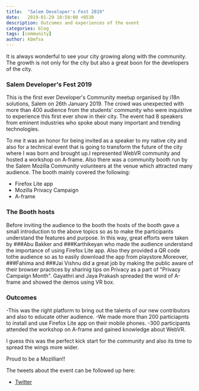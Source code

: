 ```yaml
---
title:  "Salem Developer's Fest 2019"
date:   2019-01-29 10:50:00 +0530
description: Outcomes and experiences of the event
categories: blog
tags: [community]
author: kbmfsa
---
```


It is always wonderful to see your city growing along with the community. The growth is not only for the city but also a great boon for the developers of the city.

### Salem Developer's Fest 2019

This is the first ever Developer's Community meetup organised by i18n solutions, Salem on 26th January 2019. The crowd was unexpected with more than 400 audience from the students' community who were inquistive to experience this first ever show in their city. The event had 8 speakers from eminent industries who spoke about many important and trending technologies.

To me it was an honor for being invited as a speaker to my native city and also for a technical event that is going to transform the future of the city where I was born and brought up.I represented WebVR community and hosted a workshop on A-frame. Also there was a community booth run by the Salem Mozilla Community volunteers at the venue which attracted many audience.
The booth mainly covered the following:
- Firefox Lite app
- Mozilla Privacy Campaign
- A-frame

### The Booth hosts

Before inviting the audience to the booth the hosts of the booth gave a small introduction to the above topics so as to make the participants understand the features and purpose. In this way, great efforts were taken by ###Abu Bakker and ###Karthikeyan who made the audience understand the importance of using Firefox Lite app. Also they provided a QR code tothe audience so as to easily download the app from playstore.Moreover, ###Fahima and ###Jai Vishnu did a great job by making the public aware of their browser practices by sharinig tips on Privacy as a part of "Privacy Campaign Month". Gayathri and Jaya Prakash spreaded the word of A-frame and showed the demos using VR box.

### Outcomes

-This was the right platform to bring out the talents of our new contributors and also to educate other audience.
-We made more than 200 particiapnts to install and use Firefox Lite app on their mobile phones.
-300 participants attended the workshop on A-frame and gained knowledge about WebVR.

I guess this was the perfect kick start for the community and also its time to spread the wings more wider.

Proud to be a Mozillian!!

The tweets about the event can be followed up here:
- [Twitter](https://twitter.com/hashtag/devfestsalemconnect19?vertical=default&src=hash)
